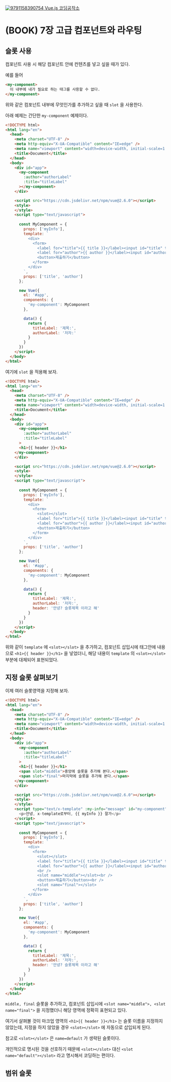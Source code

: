 [![9791158390754](http://image.yes24.com/goods/78872554/800x0) Vue.js 코딩공작소](http://www.yes24.com/Product/Goods/78872554)

# (BOOK) 7장 고급 컴포넌트와 라우팅

## 슬롯 사용

컴포넌트 사용 시 해당 컴포넌트 안에 컨텐츠를 넣고 싶을 때가 있다.

예를 들어

```html
<my-component>
  이 내부에 내가 필요로 하는 태그를 사용할 수 없다.
</my-component>
```

위와 같은 컴포넌트 내부에 무엇인가를 추가하고 싶을 때 `slot` 을 사용한다.

아래 예제는 간단한 `my-component` 예제이다.

```html
<!DOCTYPE html>
<html lang="en">
  <head>
    <meta charset="UTF-8" />
    <meta http-equiv="X-UA-Compatible" content="IE=edge" />
    <meta name="viewport" content="width=device-width, initial-scale=1.0" />
    <title>Document</title>
  </head>
  <body>
    <div id="app">
      <my-component 
        :author="authorLabel"
        :title="titleLabel"
      ></my-component>
    </div>

    <script src="https://cdn.jsdelivr.net/npm/vue@2.6.0"></script>
    <style>
    </style>
    <script type="text/javascript">
    
      const MyComponent = {
        props: ['myInfo'],
        template: `
          <div>
            <form>
              <label for="title">{{ title }}</label><input id="title" type="text" /><br />
              <label for="author">{{ author }}</label><input id="author" type="text" /><br />
              <button>제출하기</button>
            </form>
          </div>
        `,
        props: ['title', 'author']
      };

      new Vue({
        el: '#app',
        components: {
          'my-component': MyComponent
        },

        data() {
          return {
            titleLabel: '제목:',
            authorLabel: '저자:'
          }
        }
      })
    </script>
  </body>
</html>
```

여기에 `slot` 을 적용해 보자.

```html
<!DOCTYPE html>
<html lang="en">
  <head>
    <meta charset="UTF-8" />
    <meta http-equiv="X-UA-Compatible" content="IE=edge" />
    <meta name="viewport" content="width=device-width, initial-scale=1.0" />
    <title>Document</title>
  </head>
  <body>
    <div id="app">
      <my-component 
        :author="authorLabel"
        :title="titleLabel"
      >
      <h1>{{ header }}</h1>
    </my-component>
    </div>

    <script src="https://cdn.jsdelivr.net/npm/vue@2.6.0"></script>
    <style>
    </style>
    <script type="text/javascript">
    
      const MyComponent = {
        props: ['myInfo'],
        template: `
          <div>
            <form>
              <slot></slot>
              <label for="title">{{ title }}</label><input id="title" type="text" /><br />
              <label for="author">{{ author }}</label><input id="author" type="text" /><br />
              <button>제출하기</button>
            </form>
          </div>
        `,
        props: ['title', 'author']
      };

      new Vue({
        el: '#app',
        components: {
          'my-component': MyComponent
        },

        data() {
          return {
            titleLabel: '제목:',
            authorLabel: '저자:',
            header: '안녕? 슬롯제목 이라고 해'
          }
        }
      })
    </script>
  </body>
</html>
```

위와 같이 `template` 에 `<slot></slot>` 을 추가하고, 컴포넌트 삽입시에 태그안에 내용으로 `<h1>{{ header }}</h1>` 을 넣었더니, 해당 내용이 `template` 의 `<slot></slot>` 부분에 대체되어 표현되었다.

## 지정 슬롯 살펴보기

이제 여러 슬롯영역을 지정해 보자.

```html
<!DOCTYPE html>
<html lang="en">
  <head>
    <meta charset="UTF-8" />
    <meta http-equiv="X-UA-Compatible" content="IE=edge" />
    <meta name="viewport" content="width=device-width, initial-scale=1.0" />
    <title>Document</title>
  </head>
  <body>
    <div id="app">
      <my-component 
        :author="authorLabel"
        :title="titleLabel"
      >
      <h1>{{ header }}</h1>
      <span slot="middle">중앙에 슬롯을 추가해 본다.</span>
      <span slot="final">마지막에 슬롯을 추가해 본다.</span>
    </my-component>
    </div>

    <script src="https://cdn.jsdelivr.net/npm/vue@2.6.0"></script>
    <style>
    </style>
    <script type="text/x-template" :my-info="message" id="my-component">
      <p>안녕, x-template로부터, {{ myInfo }} 잘가</p>
    </script>
    <script type="text/javascript">
    
      const MyComponent = {
        props: ['myInfo'],
        template: `
          <div>
            <form>
              <slot></slot>
              <label for="title">{{ title }}</label><input id="title" type="text" /><br />
              <label for="author">{{ author }}</label><input id="author" type="text" /><br />
              <br />
              <slot name="middle"></slot><br />
              <button>제출하기</button><br />
              <slot name="final"></slot>
            </form>
          </div>
        `,
        props: ['title', 'author']
      };

      new Vue({
        el: '#app',
        components: {
          'my-component': MyComponent
        },

        data() {
          return {
            titleLabel: '제목:',
            authorLabel: '저자:',
            header: '안녕? 슬롯제목 이라고 해'
          }
        }
      })
    </script>
  </body>
</html>
```

`middle, final` 슬롯을 추가하고, 컴포넌트 삽입시에 `<slot name="middle">, <slot name="final">` 을 지정했더니 해당 영역에 정확히 표현되고 있다.

여기서 살펴볼 것이 마크업 영역의 `<h1>{{ header }}</h1>` 는 슬롯 이름을 지정하지 않았는데, 지정을 하지 않았을 경우 `<slot></slot>` 에 자동으로 삽입되게 된다.

참고로 `<slot></slot>` 은 `name=default` 가 생략된 슬롯이다. 

개인적으로 명시된 것을 선호하기 때문에 `<slot></slot>` 대신 `<slot name="default"></slot>` 라고 명시해서 코딩하는 편이다.


## 범위 슬롯

